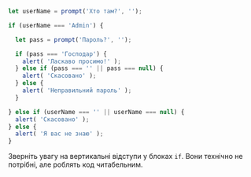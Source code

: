 

```js run demo
let userName = prompt('Хто там?', '');

if (userName === 'Admin') {

  let pass = prompt('Пароль?', '');

  if (pass === 'Господар') {
    alert( 'Ласкаво просимо!' );
  } else if (pass === '' || pass === null) {
    alert( 'Скасовано' );
  } else {
    alert( 'Неправильний пароль' );
  }

} else if (userName === '' || userName === null) {
  alert( 'Скасовано' );
} else {
  alert( 'Я вас не знаю' );
}
```

Зверніть увагу на вертикальні відступи у блоках `if`. Вони технічно не потрібні, але роблять код читабельним.
